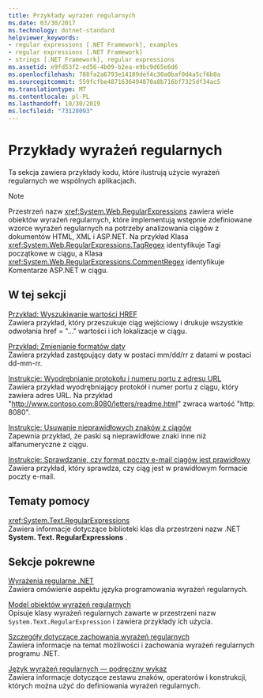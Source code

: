 ```yaml
---
title: Przykłady wyrażeń regularnych
ms.date: 03/30/2017
ms.technology: dotnet-standard
helpviewer_keywords:
- regular expressions [.NET Framework], examples
- regular expressions [.NET Framework]
- strings [.NET Framework], regular expressions
ms.assetid: e9fd53f2-ed56-4b09-b2ea-e9bc9d65e6d6
ms.openlocfilehash: 788fa2a6793e14189def4c30a0baf0d4a5cf6b0a
ms.sourcegitcommit: 559fcfbe4871636494870a8b716bf7325df34ac5
ms.translationtype: MT
ms.contentlocale: pl-PL
ms.lasthandoff: 10/30/2019
ms.locfileid: "73128093"
---
```

# <a name="regular-expression-examples"></a>Przykłady wyrażeń regularnych
Ta sekcja zawiera przykłady kodu, które ilustrują użycie wyrażeń regularnych we wspólnych aplikacjach.  
  
> [!NOTE]
> Przestrzeń nazw <xref:System.Web.RegularExpressions> zawiera wiele obiektów wyrażeń regularnych, które implementują wstępnie zdefiniowane wzorce wyrażeń regularnych na potrzeby analizowania ciągów z dokumentów HTML, XML i ASP.NET. Na przykład Klasa <xref:System.Web.RegularExpressions.TagRegex> identyfikuje Tagi początkowe w ciągu, a Klasa <xref:System.Web.RegularExpressions.CommentRegex> identyfikuje Komentarze ASP.NET w ciągu.  
  
## <a name="in-this-section"></a>W tej sekcji  
 [Przykład: Wyszukiwanie wartości HREF](../../../docs/standard/base-types/regular-expression-example-scanning-for-hrefs.md)  
 Zawiera przykład, który przeszukuje ciąg wejściowy i drukuje wszystkie odwołania href = "..." wartości i ich lokalizacje w ciągu.  
  
 [Przykład: Zmienianie formatów daty](../../../docs/standard/base-types/regular-expression-example-changing-date-formats.md)  
 Zawiera przykład zastępujący daty w postaci mm/dd/rr z datami w postaci dd-mm-rr.  
  
 [Instrukcje: Wyodrębnianie protokołu i numeru portu z adresu URL](../../../docs/standard/base-types/how-to-extract-a-protocol-and-port-number-from-a-url.md)  
 Zawiera przykład wyodrębniający protokół i numer portu z ciągu, który zawiera adres URL. Na przykład "http://www.contoso.com:8080/letters/readme.html" zwraca wartość "http: 8080".  
  
 [Instrukcje: Usuwanie nieprawidłowych znaków z ciągów](../../../docs/standard/base-types/how-to-strip-invalid-characters-from-a-string.md)  
 Zapewnia przykład, że paski są nieprawidłowe znaki inne niż alfanumeryczne z ciągu.  
  
 [Instrukcje: Sprawdzanie, czy format poczty e-mail ciągów jest prawidłowy](../../../docs/standard/base-types/how-to-verify-that-strings-are-in-valid-email-format.md)  
 Zawiera przykład, który sprawdza, czy ciąg jest w prawidłowym formacie poczty e-mail.  
  
## <a name="reference"></a>Tematy pomocy  
 <xref:System.Text.RegularExpressions>  
 Zawiera informacje dotyczące biblioteki klas dla przestrzeni nazw .NET **System. Text. RegularExpressions** .  
  
## <a name="related-sections"></a>Sekcje pokrewne  
 [Wyrażenia regularne .NET](../../../docs/standard/base-types/regular-expressions.md)  
 Zawiera omówienie aspektu języka programowania wyrażeń regularnych.  
  
 [Model obiektów wyrażeń regularnych](../../../docs/standard/base-types/the-regular-expression-object-model.md)  
 Opisuje klasy wyrażeń regularnych zawarte w przestrzeni nazw `System.Text.RegularExpression` i zawiera przykłady ich użycia.  
  
 [Szczegóły dotyczące zachowania wyrażeń regularnych](../../../docs/standard/base-types/details-of-regular-expression-behavior.md)  
 Zawiera informacje na temat możliwości i zachowania wyrażeń regularnych programu .NET.  
  
 [Język wyrażeń regularnych — podręczny wykaz](../../../docs/standard/base-types/regular-expression-language-quick-reference.md)  
 Zawiera informacje dotyczące zestawu znaków, operatorów i konstrukcji, których można użyć do definiowania wyrażeń regularnych.
